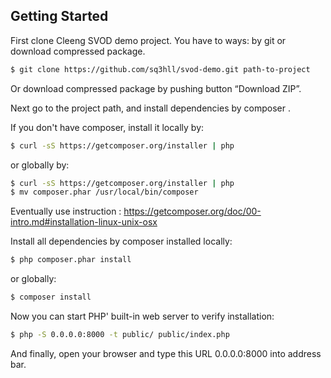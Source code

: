 ## Getting Started

First clone Cleeng SVOD demo project. You have to ways: by git or download compressed package.

```bash
$ git clone https://github.com/sq3hll/svod-demo.git path-to-project
```
Or download compressed package by pushing button “Download ZIP”.

Next go to the project path, and install dependencies by composer .

If you don't have composer, install it locally by:


```bash
$ curl -sS https://getcomposer.org/installer | php
```
or globally by:

```bash
$ curl -sS https://getcomposer.org/installer | php
$ mv composer.phar /usr/local/bin/composer
```
Eventually use instruction :  https://getcomposer.org/doc/00-intro.md#installation-linux-unix-osx

Install all dependencies by composer installed locally:

```bash
$ php composer.phar install
```
or globally:

```bash
$ composer install
```

Now you can start PHP' built-in web server to verify installation:

```bash
$ php -S 0.0.0.0:8000 -t public/ public/index.php
```

And finally, open your browser and type  this URL 0.0.0.0:8000 into address bar.
